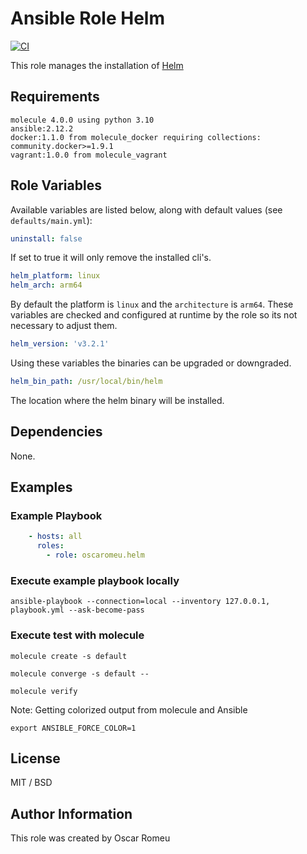 # Ansible Role Helm

[![CI](https://github.com/oscaromeu/ansible-role-helm/actions/workflows/ci.yml/badge.svg)](https://github.com/oscaromeu/ansible-role-helm/actions/workflows/ci.yml)

This role manages the installation of [Helm](https://helm.sh)

## Requirements

```
molecule 4.0.0 using python 3.10
ansible:2.12.2
docker:1.1.0 from molecule_docker requiring collections: community.docker>=1.9.1
vagrant:1.0.0 from molecule_vagrant
```


## Role Variables

Available variables are listed below, along with default values (see `defaults/main.yml`):

```yml
uninstall: false
```

If set to true it will only remove the installed cli's. 

```yml
helm_platform: linux
helm_arch: arm64
```

By default the platform is `linux` and the `architecture` is `arm64`. These variables are checked and configured at runtime by the role so its not necessary to adjust them.

```yml
helm_version: 'v3.2.1'
```

Using these variables the binaries can be upgraded or downgraded. 


```yml
helm_bin_path: /usr/local/bin/helm
```

The location where the helm binary will be installed.

## Dependencies

None.

## Examples

### Example Playbook

```yaml
    - hosts: all
      roles:
        - role: oscaromeu.helm
```

### Execute example playbook locally

```
ansible-playbook --connection=local --inventory 127.0.0.1, playbook.yml --ask-become-pass
```

### Execute test with molecule


```
molecule create -s default
```

```
molecule converge -s default --
```

```
molecule verify
```


Note: Getting colorized output from molecule and Ansible

```
export ANSIBLE_FORCE_COLOR=1
```
## License

MIT / BSD

## Author Information

This role was created by Oscar Romeu


